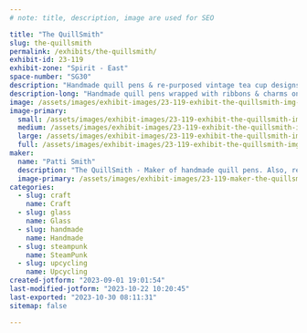 ```yaml
---
# note: title, description, image are used for SEO

title: "The QuillSmith"
slug: the-quillsmith
permalink: /exhibits/the-quillsmith/
exhibit-id: 23-119
exhibit-zone: "Spirit - East"
space-number: "SG30"
description: "Handmade quill pens & re-purposed vintage tea cup designs."
description-long: "Handmade quill pens wrapped with ribbons & charms on a vintage paper holder. Re-purposed vintage tea cups made into various holiday & thematic vignettes."
image: /assets/images/exhibit-images/23-119-exhibit-the-quillsmith-img-20230901-184139393-hdr-large.jpg
image-primary: 
  small: /assets/images/exhibit-images/23-119-exhibit-the-quillsmith-img-20230901-184139393-hdr-small.jpg
  medium: /assets/images/exhibit-images/23-119-exhibit-the-quillsmith-img-20230901-184139393-hdr-medium.jpg
  large: /assets/images/exhibit-images/23-119-exhibit-the-quillsmith-img-20230901-184139393-hdr-large.jpg
  full: /assets/images/exhibit-images/23-119-exhibit-the-quillsmith-img-20230901-184139393-hdr-full.jpg
maker: 
  name: "Patti Smith"
  description: "The QuillSmith - Maker of handmade quill pens. Also, re-purposed vintage tea cups & asst. designs."
  image-primary: /assets/images/exhibit-images/23-119-maker-the-quillsmith-img-20230901-185020408-hdr-medium.jpg
categories: 
  - slug: craft
    name: Craft
  - slug: glass
    name: Glass
  - slug: handmade
    name: Handmade
  - slug: steampunk
    name: SteamPunk
  - slug: upcycling
    name: Upcycling
created-jotform: "2023-09-01 19:01:54"
last-modified-jotform: "2023-10-22 10:20:45"
last-exported: "2023-10-30 08:11:31"
sitemap: false

---
```


